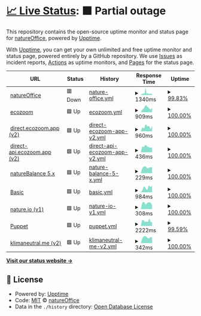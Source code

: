 # [📈 Live Status](https://status.natureoffice.net): <!--live status--> **🟧 Partial outage**

This repository contains the open-source uptime monitor and status page for [natureOffice](https://www.natureOffice.com), powered by [Upptime](https://github.com/upptime/upptime).

With [Upptime](https://upptime.js.org), you can get your own unlimited and free uptime monitor and status page, powered entirely by a GitHub repository. We use [Issues](https://github.com/natureoffice/upptime/issues) as incident reports, [Actions](https://github.com/natureoffice/upptime/actions) as uptime monitors, and [Pages](https://status.natureoffice.net) for the status page.

<!--start: status pages-->
<!-- This summary is generated by Upptime (https://github.com/upptime/upptime) -->
<!-- Do not edit this manually, your changes will be overwritten -->
<!-- prettier-ignore -->
| URL | Status | History | Response Time | Uptime |
| --- | ------ | ------- | ------------- | ------ |
| <img alt="" src="https://icons.duckduckgo.com/ip3/natureoffice.com.ico" height="13"> [natureOffice](https://natureoffice.com/) | 🟥 Down | [nature-office.yml](https://github.com/natureOffice-GmbH/upptime/commits/HEAD/history/nature-office.yml) | <details><summary><img alt="Response time graph" src="./graphs/nature-office/response-time-week.png" height="20"> 1340ms</summary><br><a href="https://status.natureoffice.net/history/nature-office"><img alt="Response time 1329" src="https://img.shields.io/endpoint?url=https%3A%2F%2Fraw.githubusercontent.com%2FnatureOffice-GmbH%2Fupptime%2FHEAD%2Fapi%2Fnature-office%2Fresponse-time.json"></a><br><a href="https://status.natureoffice.net/history/nature-office"><img alt="24-hour response time 1055" src="https://img.shields.io/endpoint?url=https%3A%2F%2Fraw.githubusercontent.com%2FnatureOffice-GmbH%2Fupptime%2FHEAD%2Fapi%2Fnature-office%2Fresponse-time-day.json"></a><br><a href="https://status.natureoffice.net/history/nature-office"><img alt="7-day response time 1340" src="https://img.shields.io/endpoint?url=https%3A%2F%2Fraw.githubusercontent.com%2FnatureOffice-GmbH%2Fupptime%2FHEAD%2Fapi%2Fnature-office%2Fresponse-time-week.json"></a><br><a href="https://status.natureoffice.net/history/nature-office"><img alt="30-day response time 1329" src="https://img.shields.io/endpoint?url=https%3A%2F%2Fraw.githubusercontent.com%2FnatureOffice-GmbH%2Fupptime%2FHEAD%2Fapi%2Fnature-office%2Fresponse-time-month.json"></a><br><a href="https://status.natureoffice.net/history/nature-office"><img alt="1-year response time 1329" src="https://img.shields.io/endpoint?url=https%3A%2F%2Fraw.githubusercontent.com%2FnatureOffice-GmbH%2Fupptime%2FHEAD%2Fapi%2Fnature-office%2Fresponse-time-year.json"></a></details> | <details><summary><a href="https://status.natureoffice.net/history/nature-office">99.83%</a></summary><a href="https://status.natureoffice.net/history/nature-office"><img alt="All-time uptime 97.98%" src="https://img.shields.io/endpoint?url=https%3A%2F%2Fraw.githubusercontent.com%2FnatureOffice-GmbH%2Fupptime%2FHEAD%2Fapi%2Fnature-office%2Fuptime.json"></a><br><a href="https://status.natureoffice.net/history/nature-office"><img alt="24-hour uptime 99.99%" src="https://img.shields.io/endpoint?url=https%3A%2F%2Fraw.githubusercontent.com%2FnatureOffice-GmbH%2Fupptime%2FHEAD%2Fapi%2Fnature-office%2Fuptime-day.json"></a><br><a href="https://status.natureoffice.net/history/nature-office"><img alt="7-day uptime 99.83%" src="https://img.shields.io/endpoint?url=https%3A%2F%2Fraw.githubusercontent.com%2FnatureOffice-GmbH%2Fupptime%2FHEAD%2Fapi%2Fnature-office%2Fuptime-week.json"></a><br><a href="https://status.natureoffice.net/history/nature-office"><img alt="30-day uptime 97.98%" src="https://img.shields.io/endpoint?url=https%3A%2F%2Fraw.githubusercontent.com%2FnatureOffice-GmbH%2Fupptime%2FHEAD%2Fapi%2Fnature-office%2Fuptime-month.json"></a><br><a href="https://status.natureoffice.net/history/nature-office"><img alt="1-year uptime 97.98%" src="https://img.shields.io/endpoint?url=https%3A%2F%2Fraw.githubusercontent.com%2FnatureOffice-GmbH%2Fupptime%2FHEAD%2Fapi%2Fnature-office%2Fuptime-year.json"></a></details>
| <img alt="" src="https://icons.duckduckgo.com/ip3/www.ecozoom.app.ico" height="13"> [ecozoom](https://www.ecozoom.app/) | 🟩 Up | [ecozoom.yml](https://github.com/natureOffice-GmbH/upptime/commits/HEAD/history/ecozoom.yml) | <details><summary><img alt="Response time graph" src="./graphs/ecozoom/response-time-week.png" height="20"> 909ms</summary><br><a href="https://status.natureoffice.net/history/ecozoom"><img alt="Response time 790" src="https://img.shields.io/endpoint?url=https%3A%2F%2Fraw.githubusercontent.com%2FnatureOffice-GmbH%2Fupptime%2FHEAD%2Fapi%2Fecozoom%2Fresponse-time.json"></a><br><a href="https://status.natureoffice.net/history/ecozoom"><img alt="24-hour response time 885" src="https://img.shields.io/endpoint?url=https%3A%2F%2Fraw.githubusercontent.com%2FnatureOffice-GmbH%2Fupptime%2FHEAD%2Fapi%2Fecozoom%2Fresponse-time-day.json"></a><br><a href="https://status.natureoffice.net/history/ecozoom"><img alt="7-day response time 909" src="https://img.shields.io/endpoint?url=https%3A%2F%2Fraw.githubusercontent.com%2FnatureOffice-GmbH%2Fupptime%2FHEAD%2Fapi%2Fecozoom%2Fresponse-time-week.json"></a><br><a href="https://status.natureoffice.net/history/ecozoom"><img alt="30-day response time 848" src="https://img.shields.io/endpoint?url=https%3A%2F%2Fraw.githubusercontent.com%2FnatureOffice-GmbH%2Fupptime%2FHEAD%2Fapi%2Fecozoom%2Fresponse-time-month.json"></a><br><a href="https://status.natureoffice.net/history/ecozoom"><img alt="1-year response time 784" src="https://img.shields.io/endpoint?url=https%3A%2F%2Fraw.githubusercontent.com%2FnatureOffice-GmbH%2Fupptime%2FHEAD%2Fapi%2Fecozoom%2Fresponse-time-year.json"></a></details> | <details><summary><a href="https://status.natureoffice.net/history/ecozoom">100.00%</a></summary><a href="https://status.natureoffice.net/history/ecozoom"><img alt="All-time uptime 100.00%" src="https://img.shields.io/endpoint?url=https%3A%2F%2Fraw.githubusercontent.com%2FnatureOffice-GmbH%2Fupptime%2FHEAD%2Fapi%2Fecozoom%2Fuptime.json"></a><br><a href="https://status.natureoffice.net/history/ecozoom"><img alt="24-hour uptime 100.00%" src="https://img.shields.io/endpoint?url=https%3A%2F%2Fraw.githubusercontent.com%2FnatureOffice-GmbH%2Fupptime%2FHEAD%2Fapi%2Fecozoom%2Fuptime-day.json"></a><br><a href="https://status.natureoffice.net/history/ecozoom"><img alt="7-day uptime 100.00%" src="https://img.shields.io/endpoint?url=https%3A%2F%2Fraw.githubusercontent.com%2FnatureOffice-GmbH%2Fupptime%2FHEAD%2Fapi%2Fecozoom%2Fuptime-week.json"></a><br><a href="https://status.natureoffice.net/history/ecozoom"><img alt="30-day uptime 100.00%" src="https://img.shields.io/endpoint?url=https%3A%2F%2Fraw.githubusercontent.com%2FnatureOffice-GmbH%2Fupptime%2FHEAD%2Fapi%2Fecozoom%2Fuptime-month.json"></a><br><a href="https://status.natureoffice.net/history/ecozoom"><img alt="1-year uptime 100.00%" src="https://img.shields.io/endpoint?url=https%3A%2F%2Fraw.githubusercontent.com%2FnatureOffice-GmbH%2Fupptime%2FHEAD%2Fapi%2Fecozoom%2Fuptime-year.json"></a></details>
| <img alt="" src="https://icons.duckduckgo.com/ip3/direct.ecozoom.app.ico" height="13"> [direct.ecozoom.app (v2)](https://direct.ecozoom.app/) | 🟩 Up | [direct-ecozoom-app-v2.yml](https://github.com/natureOffice-GmbH/upptime/commits/HEAD/history/direct-ecozoom-app-v2.yml) | <details><summary><img alt="Response time graph" src="./graphs/direct-ecozoom-app-v2/response-time-week.png" height="20"> 960ms</summary><br><a href="https://status.natureoffice.net/history/direct-ecozoom-app-v2"><img alt="Response time 882" src="https://img.shields.io/endpoint?url=https%3A%2F%2Fraw.githubusercontent.com%2FnatureOffice-GmbH%2Fupptime%2FHEAD%2Fapi%2Fdirect-ecozoom-app-v2%2Fresponse-time.json"></a><br><a href="https://status.natureoffice.net/history/direct-ecozoom-app-v2"><img alt="24-hour response time 1194" src="https://img.shields.io/endpoint?url=https%3A%2F%2Fraw.githubusercontent.com%2FnatureOffice-GmbH%2Fupptime%2FHEAD%2Fapi%2Fdirect-ecozoom-app-v2%2Fresponse-time-day.json"></a><br><a href="https://status.natureoffice.net/history/direct-ecozoom-app-v2"><img alt="7-day response time 960" src="https://img.shields.io/endpoint?url=https%3A%2F%2Fraw.githubusercontent.com%2FnatureOffice-GmbH%2Fupptime%2FHEAD%2Fapi%2Fdirect-ecozoom-app-v2%2Fresponse-time-week.json"></a><br><a href="https://status.natureoffice.net/history/direct-ecozoom-app-v2"><img alt="30-day response time 929" src="https://img.shields.io/endpoint?url=https%3A%2F%2Fraw.githubusercontent.com%2FnatureOffice-GmbH%2Fupptime%2FHEAD%2Fapi%2Fdirect-ecozoom-app-v2%2Fresponse-time-month.json"></a><br><a href="https://status.natureoffice.net/history/direct-ecozoom-app-v2"><img alt="1-year response time 882" src="https://img.shields.io/endpoint?url=https%3A%2F%2Fraw.githubusercontent.com%2FnatureOffice-GmbH%2Fupptime%2FHEAD%2Fapi%2Fdirect-ecozoom-app-v2%2Fresponse-time-year.json"></a></details> | <details><summary><a href="https://status.natureoffice.net/history/direct-ecozoom-app-v2">100.00%</a></summary><a href="https://status.natureoffice.net/history/direct-ecozoom-app-v2"><img alt="All-time uptime 100.00%" src="https://img.shields.io/endpoint?url=https%3A%2F%2Fraw.githubusercontent.com%2FnatureOffice-GmbH%2Fupptime%2FHEAD%2Fapi%2Fdirect-ecozoom-app-v2%2Fuptime.json"></a><br><a href="https://status.natureoffice.net/history/direct-ecozoom-app-v2"><img alt="24-hour uptime 100.00%" src="https://img.shields.io/endpoint?url=https%3A%2F%2Fraw.githubusercontent.com%2FnatureOffice-GmbH%2Fupptime%2FHEAD%2Fapi%2Fdirect-ecozoom-app-v2%2Fuptime-day.json"></a><br><a href="https://status.natureoffice.net/history/direct-ecozoom-app-v2"><img alt="7-day uptime 100.00%" src="https://img.shields.io/endpoint?url=https%3A%2F%2Fraw.githubusercontent.com%2FnatureOffice-GmbH%2Fupptime%2FHEAD%2Fapi%2Fdirect-ecozoom-app-v2%2Fuptime-week.json"></a><br><a href="https://status.natureoffice.net/history/direct-ecozoom-app-v2"><img alt="30-day uptime 100.00%" src="https://img.shields.io/endpoint?url=https%3A%2F%2Fraw.githubusercontent.com%2FnatureOffice-GmbH%2Fupptime%2FHEAD%2Fapi%2Fdirect-ecozoom-app-v2%2Fuptime-month.json"></a><br><a href="https://status.natureoffice.net/history/direct-ecozoom-app-v2"><img alt="1-year uptime 100.00%" src="https://img.shields.io/endpoint?url=https%3A%2F%2Fraw.githubusercontent.com%2FnatureOffice-GmbH%2Fupptime%2FHEAD%2Fapi%2Fdirect-ecozoom-app-v2%2Fuptime-year.json"></a></details>
| <img alt="" src="https://icons.duckduckgo.com/ip3/direct-api.ecozoom.app.ico" height="13"> [direct-api.ecozoom.app (v2)](https://direct-api.ecozoom.app/) | 🟩 Up | [direct-api-ecozoom-app-v2.yml](https://github.com/natureOffice-GmbH/upptime/commits/HEAD/history/direct-api-ecozoom-app-v2.yml) | <details><summary><img alt="Response time graph" src="./graphs/direct-api-ecozoom-app-v2/response-time-week.png" height="20"> 436ms</summary><br><a href="https://status.natureoffice.net/history/direct-api-ecozoom-app-v2"><img alt="Response time 491" src="https://img.shields.io/endpoint?url=https%3A%2F%2Fraw.githubusercontent.com%2FnatureOffice-GmbH%2Fupptime%2FHEAD%2Fapi%2Fdirect-api-ecozoom-app-v2%2Fresponse-time.json"></a><br><a href="https://status.natureoffice.net/history/direct-api-ecozoom-app-v2"><img alt="24-hour response time 377" src="https://img.shields.io/endpoint?url=https%3A%2F%2Fraw.githubusercontent.com%2FnatureOffice-GmbH%2Fupptime%2FHEAD%2Fapi%2Fdirect-api-ecozoom-app-v2%2Fresponse-time-day.json"></a><br><a href="https://status.natureoffice.net/history/direct-api-ecozoom-app-v2"><img alt="7-day response time 436" src="https://img.shields.io/endpoint?url=https%3A%2F%2Fraw.githubusercontent.com%2FnatureOffice-GmbH%2Fupptime%2FHEAD%2Fapi%2Fdirect-api-ecozoom-app-v2%2Fresponse-time-week.json"></a><br><a href="https://status.natureoffice.net/history/direct-api-ecozoom-app-v2"><img alt="30-day response time 490" src="https://img.shields.io/endpoint?url=https%3A%2F%2Fraw.githubusercontent.com%2FnatureOffice-GmbH%2Fupptime%2FHEAD%2Fapi%2Fdirect-api-ecozoom-app-v2%2Fresponse-time-month.json"></a><br><a href="https://status.natureoffice.net/history/direct-api-ecozoom-app-v2"><img alt="1-year response time 491" src="https://img.shields.io/endpoint?url=https%3A%2F%2Fraw.githubusercontent.com%2FnatureOffice-GmbH%2Fupptime%2FHEAD%2Fapi%2Fdirect-api-ecozoom-app-v2%2Fresponse-time-year.json"></a></details> | <details><summary><a href="https://status.natureoffice.net/history/direct-api-ecozoom-app-v2">100.00%</a></summary><a href="https://status.natureoffice.net/history/direct-api-ecozoom-app-v2"><img alt="All-time uptime 100.00%" src="https://img.shields.io/endpoint?url=https%3A%2F%2Fraw.githubusercontent.com%2FnatureOffice-GmbH%2Fupptime%2FHEAD%2Fapi%2Fdirect-api-ecozoom-app-v2%2Fuptime.json"></a><br><a href="https://status.natureoffice.net/history/direct-api-ecozoom-app-v2"><img alt="24-hour uptime 100.00%" src="https://img.shields.io/endpoint?url=https%3A%2F%2Fraw.githubusercontent.com%2FnatureOffice-GmbH%2Fupptime%2FHEAD%2Fapi%2Fdirect-api-ecozoom-app-v2%2Fuptime-day.json"></a><br><a href="https://status.natureoffice.net/history/direct-api-ecozoom-app-v2"><img alt="7-day uptime 100.00%" src="https://img.shields.io/endpoint?url=https%3A%2F%2Fraw.githubusercontent.com%2FnatureOffice-GmbH%2Fupptime%2FHEAD%2Fapi%2Fdirect-api-ecozoom-app-v2%2Fuptime-week.json"></a><br><a href="https://status.natureoffice.net/history/direct-api-ecozoom-app-v2"><img alt="30-day uptime 100.00%" src="https://img.shields.io/endpoint?url=https%3A%2F%2Fraw.githubusercontent.com%2FnatureOffice-GmbH%2Fupptime%2FHEAD%2Fapi%2Fdirect-api-ecozoom-app-v2%2Fuptime-month.json"></a><br><a href="https://status.natureoffice.net/history/direct-api-ecozoom-app-v2"><img alt="1-year uptime 100.00%" src="https://img.shields.io/endpoint?url=https%3A%2F%2Fraw.githubusercontent.com%2FnatureOffice-GmbH%2Fupptime%2FHEAD%2Fapi%2Fdirect-api-ecozoom-app-v2%2Fuptime-year.json"></a></details>
| <img alt="" src="https://icons.duckduckgo.com/ip3/www.naturebalance.net.ico" height="13"> [natureBalance 5.x](https://www.naturebalance.net/) | 🟩 Up | [nature-balance-5-x.yml](https://github.com/natureOffice-GmbH/upptime/commits/HEAD/history/nature-balance-5-x.yml) | <details><summary><img alt="Response time graph" src="./graphs/nature-balance-5-x/response-time-week.png" height="20"> 229ms</summary><br><a href="https://status.natureoffice.net/history/nature-balance-5-x"><img alt="Response time 287" src="https://img.shields.io/endpoint?url=https%3A%2F%2Fraw.githubusercontent.com%2FnatureOffice-GmbH%2Fupptime%2FHEAD%2Fapi%2Fnature-balance-5-x%2Fresponse-time.json"></a><br><a href="https://status.natureoffice.net/history/nature-balance-5-x"><img alt="24-hour response time 238" src="https://img.shields.io/endpoint?url=https%3A%2F%2Fraw.githubusercontent.com%2FnatureOffice-GmbH%2Fupptime%2FHEAD%2Fapi%2Fnature-balance-5-x%2Fresponse-time-day.json"></a><br><a href="https://status.natureoffice.net/history/nature-balance-5-x"><img alt="7-day response time 229" src="https://img.shields.io/endpoint?url=https%3A%2F%2Fraw.githubusercontent.com%2FnatureOffice-GmbH%2Fupptime%2FHEAD%2Fapi%2Fnature-balance-5-x%2Fresponse-time-week.json"></a><br><a href="https://status.natureoffice.net/history/nature-balance-5-x"><img alt="30-day response time 279" src="https://img.shields.io/endpoint?url=https%3A%2F%2Fraw.githubusercontent.com%2FnatureOffice-GmbH%2Fupptime%2FHEAD%2Fapi%2Fnature-balance-5-x%2Fresponse-time-month.json"></a><br><a href="https://status.natureoffice.net/history/nature-balance-5-x"><img alt="1-year response time 290" src="https://img.shields.io/endpoint?url=https%3A%2F%2Fraw.githubusercontent.com%2FnatureOffice-GmbH%2Fupptime%2FHEAD%2Fapi%2Fnature-balance-5-x%2Fresponse-time-year.json"></a></details> | <details><summary><a href="https://status.natureoffice.net/history/nature-balance-5-x">100.00%</a></summary><a href="https://status.natureoffice.net/history/nature-balance-5-x"><img alt="All-time uptime 99.94%" src="https://img.shields.io/endpoint?url=https%3A%2F%2Fraw.githubusercontent.com%2FnatureOffice-GmbH%2Fupptime%2FHEAD%2Fapi%2Fnature-balance-5-x%2Fuptime.json"></a><br><a href="https://status.natureoffice.net/history/nature-balance-5-x"><img alt="24-hour uptime 100.00%" src="https://img.shields.io/endpoint?url=https%3A%2F%2Fraw.githubusercontent.com%2FnatureOffice-GmbH%2Fupptime%2FHEAD%2Fapi%2Fnature-balance-5-x%2Fuptime-day.json"></a><br><a href="https://status.natureoffice.net/history/nature-balance-5-x"><img alt="7-day uptime 100.00%" src="https://img.shields.io/endpoint?url=https%3A%2F%2Fraw.githubusercontent.com%2FnatureOffice-GmbH%2Fupptime%2FHEAD%2Fapi%2Fnature-balance-5-x%2Fuptime-week.json"></a><br><a href="https://status.natureoffice.net/history/nature-balance-5-x"><img alt="30-day uptime 100.00%" src="https://img.shields.io/endpoint?url=https%3A%2F%2Fraw.githubusercontent.com%2FnatureOffice-GmbH%2Fupptime%2FHEAD%2Fapi%2Fnature-balance-5-x%2Fuptime-month.json"></a><br><a href="https://status.natureoffice.net/history/nature-balance-5-x"><img alt="1-year uptime 100.00%" src="https://img.shields.io/endpoint?url=https%3A%2F%2Fraw.githubusercontent.com%2FnatureOffice-GmbH%2Fupptime%2FHEAD%2Fapi%2Fnature-balance-5-x%2Fuptime-year.json"></a></details>
| <img alt="" src="https://icons.duckduckgo.com/ip3/www.gemeinsam-ist-es-klimaschutz.de.ico" height="13"> [Basic](https://www.gemeinsam-ist-es-klimaschutz.de) | 🟩 Up | [basic.yml](https://github.com/natureOffice-GmbH/upptime/commits/HEAD/history/basic.yml) | <details><summary><img alt="Response time graph" src="./graphs/basic/response-time-week.png" height="20"> 984ms</summary><br><a href="https://status.natureoffice.net/history/basic"><img alt="Response time 973" src="https://img.shields.io/endpoint?url=https%3A%2F%2Fraw.githubusercontent.com%2FnatureOffice-GmbH%2Fupptime%2FHEAD%2Fapi%2Fbasic%2Fresponse-time.json"></a><br><a href="https://status.natureoffice.net/history/basic"><img alt="24-hour response time 1344" src="https://img.shields.io/endpoint?url=https%3A%2F%2Fraw.githubusercontent.com%2FnatureOffice-GmbH%2Fupptime%2FHEAD%2Fapi%2Fbasic%2Fresponse-time-day.json"></a><br><a href="https://status.natureoffice.net/history/basic"><img alt="7-day response time 984" src="https://img.shields.io/endpoint?url=https%3A%2F%2Fraw.githubusercontent.com%2FnatureOffice-GmbH%2Fupptime%2FHEAD%2Fapi%2Fbasic%2Fresponse-time-week.json"></a><br><a href="https://status.natureoffice.net/history/basic"><img alt="30-day response time 1104" src="https://img.shields.io/endpoint?url=https%3A%2F%2Fraw.githubusercontent.com%2FnatureOffice-GmbH%2Fupptime%2FHEAD%2Fapi%2Fbasic%2Fresponse-time-month.json"></a><br><a href="https://status.natureoffice.net/history/basic"><img alt="1-year response time 1001" src="https://img.shields.io/endpoint?url=https%3A%2F%2Fraw.githubusercontent.com%2FnatureOffice-GmbH%2Fupptime%2FHEAD%2Fapi%2Fbasic%2Fresponse-time-year.json"></a></details> | <details><summary><a href="https://status.natureoffice.net/history/basic">100.00%</a></summary><a href="https://status.natureoffice.net/history/basic"><img alt="All-time uptime 99.22%" src="https://img.shields.io/endpoint?url=https%3A%2F%2Fraw.githubusercontent.com%2FnatureOffice-GmbH%2Fupptime%2FHEAD%2Fapi%2Fbasic%2Fuptime.json"></a><br><a href="https://status.natureoffice.net/history/basic"><img alt="24-hour uptime 100.00%" src="https://img.shields.io/endpoint?url=https%3A%2F%2Fraw.githubusercontent.com%2FnatureOffice-GmbH%2Fupptime%2FHEAD%2Fapi%2Fbasic%2Fuptime-day.json"></a><br><a href="https://status.natureoffice.net/history/basic"><img alt="7-day uptime 100.00%" src="https://img.shields.io/endpoint?url=https%3A%2F%2Fraw.githubusercontent.com%2FnatureOffice-GmbH%2Fupptime%2FHEAD%2Fapi%2Fbasic%2Fuptime-week.json"></a><br><a href="https://status.natureoffice.net/history/basic"><img alt="30-day uptime 100.00%" src="https://img.shields.io/endpoint?url=https%3A%2F%2Fraw.githubusercontent.com%2FnatureOffice-GmbH%2Fupptime%2FHEAD%2Fapi%2Fbasic%2Fuptime-month.json"></a><br><a href="https://status.natureoffice.net/history/basic"><img alt="1-year uptime 99.61%" src="https://img.shields.io/endpoint?url=https%3A%2F%2Fraw.githubusercontent.com%2FnatureOffice-GmbH%2Fupptime%2FHEAD%2Fapi%2Fbasic%2Fuptime-year.json"></a></details>
| <img alt="" src="https://icons.duckduckgo.com/ip3/www.nature.io.ico" height="13"> [nature.io (v1)](https://www.nature.io/) | 🟩 Up | [nature-io-v1.yml](https://github.com/natureOffice-GmbH/upptime/commits/HEAD/history/nature-io-v1.yml) | <details><summary><img alt="Response time graph" src="./graphs/nature-io-v1/response-time-week.png" height="20"> 308ms</summary><br><a href="https://status.natureoffice.net/history/nature-io-v1"><img alt="Response time 272" src="https://img.shields.io/endpoint?url=https%3A%2F%2Fraw.githubusercontent.com%2FnatureOffice-GmbH%2Fupptime%2FHEAD%2Fapi%2Fnature-io-v1%2Fresponse-time.json"></a><br><a href="https://status.natureoffice.net/history/nature-io-v1"><img alt="24-hour response time 199" src="https://img.shields.io/endpoint?url=https%3A%2F%2Fraw.githubusercontent.com%2FnatureOffice-GmbH%2Fupptime%2FHEAD%2Fapi%2Fnature-io-v1%2Fresponse-time-day.json"></a><br><a href="https://status.natureoffice.net/history/nature-io-v1"><img alt="7-day response time 308" src="https://img.shields.io/endpoint?url=https%3A%2F%2Fraw.githubusercontent.com%2FnatureOffice-GmbH%2Fupptime%2FHEAD%2Fapi%2Fnature-io-v1%2Fresponse-time-week.json"></a><br><a href="https://status.natureoffice.net/history/nature-io-v1"><img alt="30-day response time 327" src="https://img.shields.io/endpoint?url=https%3A%2F%2Fraw.githubusercontent.com%2FnatureOffice-GmbH%2Fupptime%2FHEAD%2Fapi%2Fnature-io-v1%2Fresponse-time-month.json"></a><br><a href="https://status.natureoffice.net/history/nature-io-v1"><img alt="1-year response time 282" src="https://img.shields.io/endpoint?url=https%3A%2F%2Fraw.githubusercontent.com%2FnatureOffice-GmbH%2Fupptime%2FHEAD%2Fapi%2Fnature-io-v1%2Fresponse-time-year.json"></a></details> | <details><summary><a href="https://status.natureoffice.net/history/nature-io-v1">100.00%</a></summary><a href="https://status.natureoffice.net/history/nature-io-v1"><img alt="All-time uptime 99.94%" src="https://img.shields.io/endpoint?url=https%3A%2F%2Fraw.githubusercontent.com%2FnatureOffice-GmbH%2Fupptime%2FHEAD%2Fapi%2Fnature-io-v1%2Fuptime.json"></a><br><a href="https://status.natureoffice.net/history/nature-io-v1"><img alt="24-hour uptime 100.00%" src="https://img.shields.io/endpoint?url=https%3A%2F%2Fraw.githubusercontent.com%2FnatureOffice-GmbH%2Fupptime%2FHEAD%2Fapi%2Fnature-io-v1%2Fuptime-day.json"></a><br><a href="https://status.natureoffice.net/history/nature-io-v1"><img alt="7-day uptime 100.00%" src="https://img.shields.io/endpoint?url=https%3A%2F%2Fraw.githubusercontent.com%2FnatureOffice-GmbH%2Fupptime%2FHEAD%2Fapi%2Fnature-io-v1%2Fuptime-week.json"></a><br><a href="https://status.natureoffice.net/history/nature-io-v1"><img alt="30-day uptime 100.00%" src="https://img.shields.io/endpoint?url=https%3A%2F%2Fraw.githubusercontent.com%2FnatureOffice-GmbH%2Fupptime%2FHEAD%2Fapi%2Fnature-io-v1%2Fuptime-month.json"></a><br><a href="https://status.natureoffice.net/history/nature-io-v1"><img alt="1-year uptime 100.00%" src="https://img.shields.io/endpoint?url=https%3A%2F%2Fraw.githubusercontent.com%2FnatureOffice-GmbH%2Fupptime%2FHEAD%2Fapi%2Fnature-io-v1%2Fuptime-year.json"></a></details>
| <img alt="" src="https://icons.duckduckgo.com/ip3/puppet.natureoffice.net.ico" height="13"> [Puppet](https://puppet.natureoffice.net/pdf?url=https://puppet.natureoffice.net) | 🟩 Up | [puppet.yml](https://github.com/natureOffice-GmbH/upptime/commits/HEAD/history/puppet.yml) | <details><summary><img alt="Response time graph" src="./graphs/puppet/response-time-week.png" height="20"> 2222ms</summary><br><a href="https://status.natureoffice.net/history/puppet"><img alt="Response time 3163" src="https://img.shields.io/endpoint?url=https%3A%2F%2Fraw.githubusercontent.com%2FnatureOffice-GmbH%2Fupptime%2FHEAD%2Fapi%2Fpuppet%2Fresponse-time.json"></a><br><a href="https://status.natureoffice.net/history/puppet"><img alt="24-hour response time 1835" src="https://img.shields.io/endpoint?url=https%3A%2F%2Fraw.githubusercontent.com%2FnatureOffice-GmbH%2Fupptime%2FHEAD%2Fapi%2Fpuppet%2Fresponse-time-day.json"></a><br><a href="https://status.natureoffice.net/history/puppet"><img alt="7-day response time 2222" src="https://img.shields.io/endpoint?url=https%3A%2F%2Fraw.githubusercontent.com%2FnatureOffice-GmbH%2Fupptime%2FHEAD%2Fapi%2Fpuppet%2Fresponse-time-week.json"></a><br><a href="https://status.natureoffice.net/history/puppet"><img alt="30-day response time 3358" src="https://img.shields.io/endpoint?url=https%3A%2F%2Fraw.githubusercontent.com%2FnatureOffice-GmbH%2Fupptime%2FHEAD%2Fapi%2Fpuppet%2Fresponse-time-month.json"></a><br><a href="https://status.natureoffice.net/history/puppet"><img alt="1-year response time 3163" src="https://img.shields.io/endpoint?url=https%3A%2F%2Fraw.githubusercontent.com%2FnatureOffice-GmbH%2Fupptime%2FHEAD%2Fapi%2Fpuppet%2Fresponse-time-year.json"></a></details> | <details><summary><a href="https://status.natureoffice.net/history/puppet">99.59%</a></summary><a href="https://status.natureoffice.net/history/puppet"><img alt="All-time uptime 99.98%" src="https://img.shields.io/endpoint?url=https%3A%2F%2Fraw.githubusercontent.com%2FnatureOffice-GmbH%2Fupptime%2FHEAD%2Fapi%2Fpuppet%2Fuptime.json"></a><br><a href="https://status.natureoffice.net/history/puppet"><img alt="24-hour uptime 100.00%" src="https://img.shields.io/endpoint?url=https%3A%2F%2Fraw.githubusercontent.com%2FnatureOffice-GmbH%2Fupptime%2FHEAD%2Fapi%2Fpuppet%2Fuptime-day.json"></a><br><a href="https://status.natureoffice.net/history/puppet"><img alt="7-day uptime 99.59%" src="https://img.shields.io/endpoint?url=https%3A%2F%2Fraw.githubusercontent.com%2FnatureOffice-GmbH%2Fupptime%2FHEAD%2Fapi%2Fpuppet%2Fuptime-week.json"></a><br><a href="https://status.natureoffice.net/history/puppet"><img alt="30-day uptime 99.86%" src="https://img.shields.io/endpoint?url=https%3A%2F%2Fraw.githubusercontent.com%2FnatureOffice-GmbH%2Fupptime%2FHEAD%2Fapi%2Fpuppet%2Fuptime-month.json"></a><br><a href="https://status.natureoffice.net/history/puppet"><img alt="1-year uptime 99.98%" src="https://img.shields.io/endpoint?url=https%3A%2F%2Fraw.githubusercontent.com%2FnatureOffice-GmbH%2Fupptime%2FHEAD%2Fapi%2Fpuppet%2Fuptime-year.json"></a></details>
| <img alt="" src="https://icons.duckduckgo.com/ip3/api-v2.klimaneutral.me.ico" height="13"> [klimaneutral.me (v2)](https://api-v2.klimaneutral.me) | 🟩 Up | [klimaneutral-me-v2.yml](https://github.com/natureOffice-GmbH/upptime/commits/HEAD/history/klimaneutral-me-v2.yml) | <details><summary><img alt="Response time graph" src="./graphs/klimaneutral-me-v2/response-time-week.png" height="20"> 342ms</summary><br><a href="https://status.natureoffice.net/history/klimaneutral-me-v2"><img alt="Response time 410" src="https://img.shields.io/endpoint?url=https%3A%2F%2Fraw.githubusercontent.com%2FnatureOffice-GmbH%2Fupptime%2FHEAD%2Fapi%2Fklimaneutral-me-v2%2Fresponse-time.json"></a><br><a href="https://status.natureoffice.net/history/klimaneutral-me-v2"><img alt="24-hour response time 331" src="https://img.shields.io/endpoint?url=https%3A%2F%2Fraw.githubusercontent.com%2FnatureOffice-GmbH%2Fupptime%2FHEAD%2Fapi%2Fklimaneutral-me-v2%2Fresponse-time-day.json"></a><br><a href="https://status.natureoffice.net/history/klimaneutral-me-v2"><img alt="7-day response time 342" src="https://img.shields.io/endpoint?url=https%3A%2F%2Fraw.githubusercontent.com%2FnatureOffice-GmbH%2Fupptime%2FHEAD%2Fapi%2Fklimaneutral-me-v2%2Fresponse-time-week.json"></a><br><a href="https://status.natureoffice.net/history/klimaneutral-me-v2"><img alt="30-day response time 377" src="https://img.shields.io/endpoint?url=https%3A%2F%2Fraw.githubusercontent.com%2FnatureOffice-GmbH%2Fupptime%2FHEAD%2Fapi%2Fklimaneutral-me-v2%2Fresponse-time-month.json"></a><br><a href="https://status.natureoffice.net/history/klimaneutral-me-v2"><img alt="1-year response time 410" src="https://img.shields.io/endpoint?url=https%3A%2F%2Fraw.githubusercontent.com%2FnatureOffice-GmbH%2Fupptime%2FHEAD%2Fapi%2Fklimaneutral-me-v2%2Fresponse-time-year.json"></a></details> | <details><summary><a href="https://status.natureoffice.net/history/klimaneutral-me-v2">100.00%</a></summary><a href="https://status.natureoffice.net/history/klimaneutral-me-v2"><img alt="All-time uptime 100.00%" src="https://img.shields.io/endpoint?url=https%3A%2F%2Fraw.githubusercontent.com%2FnatureOffice-GmbH%2Fupptime%2FHEAD%2Fapi%2Fklimaneutral-me-v2%2Fuptime.json"></a><br><a href="https://status.natureoffice.net/history/klimaneutral-me-v2"><img alt="24-hour uptime 100.00%" src="https://img.shields.io/endpoint?url=https%3A%2F%2Fraw.githubusercontent.com%2FnatureOffice-GmbH%2Fupptime%2FHEAD%2Fapi%2Fklimaneutral-me-v2%2Fuptime-day.json"></a><br><a href="https://status.natureoffice.net/history/klimaneutral-me-v2"><img alt="7-day uptime 100.00%" src="https://img.shields.io/endpoint?url=https%3A%2F%2Fraw.githubusercontent.com%2FnatureOffice-GmbH%2Fupptime%2FHEAD%2Fapi%2Fklimaneutral-me-v2%2Fuptime-week.json"></a><br><a href="https://status.natureoffice.net/history/klimaneutral-me-v2"><img alt="30-day uptime 100.00%" src="https://img.shields.io/endpoint?url=https%3A%2F%2Fraw.githubusercontent.com%2FnatureOffice-GmbH%2Fupptime%2FHEAD%2Fapi%2Fklimaneutral-me-v2%2Fuptime-month.json"></a><br><a href="https://status.natureoffice.net/history/klimaneutral-me-v2"><img alt="1-year uptime 100.00%" src="https://img.shields.io/endpoint?url=https%3A%2F%2Fraw.githubusercontent.com%2FnatureOffice-GmbH%2Fupptime%2FHEAD%2Fapi%2Fklimaneutral-me-v2%2Fuptime-year.json"></a></details>

<!--end: status pages-->

[**Visit our status website →**](https://status.natureoffice.net)

## 📄 License

- Powered by: [Upptime](https://github.com/upptime/upptime)
- Code: [MIT](./LICENSE) © [natureOffice](https://www.natureOffice.com)
- Data in the `./history` directory: [Open Database License](https://opendatacommons.org/licenses/odbl/1-0/)
